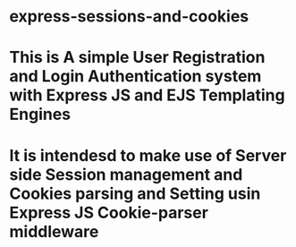 # express-sessions-and-cookies
# This is A simple User Registration and Login Authentication system with Express JS and EJS Templating Engines
# It is intendesd to make use of Server side Session management and Cookies parsing and Setting usin Express JS Cookie-parser middleware
